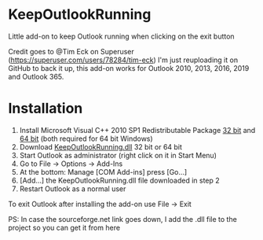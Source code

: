 # KeepOutlookRunning

Little add-on to keep Outlook running when clicking on the exit button

Credit goes to @Tim Eck on Superuser (https://superuser.com/users/78284/tim-eck)
I'm just reuploading it on GitHub to back it up, this add-on works for Outlook 2010, 2013, 2016, 2019 and Outlook 365.

# Installation 

1. Install Microsoft Visual C++ 2010 SP1 Redistributable Package [32 bit](https://download.microsoft.com/download/1/6/5/165255E7-1014-4D0A-B094-B6A430A6BFFC/vcredist_x86.exe) and [64 bit](https://download.microsoft.com/download/1/6/5/165255E7-1014-4D0A-B094-B6A430A6BFFC/vcredist_x64.exe) (both required for 64 bit Windows)
2. Download [KeepOutlookRunning.dll](http://sourceforge.net/projects/keepoutlook/files/0.0.1/) 32 bit or 64 bit
3. Start Outlook as administrator (right click on it in Start Menu)
4. Go to File -> Options -> Add-Ins
5. At the bottom: Manage [COM Add-ins] press [Go...]
6. [Add...] the KeepOutlookRunning.dll file downloaded in step 2
7. Restart Outlook as a normal user

To exit Outlook after installing the add-on use File -> Exit

PS: In case the sourceforge.net link goes down, I add the .dll file to the project so you can get it from here

